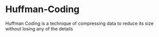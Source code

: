 # Huffman-Coding
Huffman Coding is a technique of compressing data to reduce its size without losing any of the details
